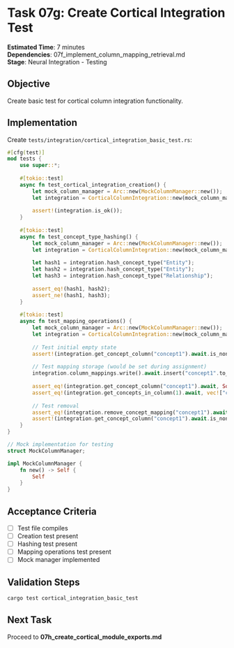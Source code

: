 # Task 07g: Create Cortical Integration Test

**Estimated Time**: 7 minutes  
**Dependencies**: 07f_implement_column_mapping_retrieval.md  
**Stage**: Neural Integration - Testing

## Objective
Create basic test for cortical column integration functionality.

## Implementation

Create `tests/integration/cortical_integration_basic_test.rs`:
```rust
#[cfg(test)]
mod tests {
    use super::*;
    
    #[tokio::test]
    async fn test_cortical_integration_creation() {
        let mock_column_manager = Arc::new(MockColumnManager::new());
        let integration = CorticalColumnIntegration::new(mock_column_manager).await;
        
        assert!(integration.is_ok());
    }
    
    #[tokio::test]
    async fn test_concept_type_hashing() {
        let mock_column_manager = Arc::new(MockColumnManager::new());
        let integration = CorticalColumnIntegration::new(mock_column_manager).await.unwrap();
        
        let hash1 = integration.hash_concept_type("Entity");
        let hash2 = integration.hash_concept_type("Entity");
        let hash3 = integration.hash_concept_type("Relationship");
        
        assert_eq!(hash1, hash2);
        assert_ne!(hash1, hash3);
    }
    
    #[tokio::test]
    async fn test_mapping_operations() {
        let mock_column_manager = Arc::new(MockColumnManager::new());
        let integration = CorticalColumnIntegration::new(mock_column_manager).await.unwrap();
        
        // Test initial empty state
        assert!(integration.get_concept_column("concept1").await.is_none());
        
        // Test mapping storage (would be set during assignment)
        integration.column_mappings.write().await.insert("concept1".to_string(), 1);
        
        assert_eq!(integration.get_concept_column("concept1").await, Some(1));
        assert_eq!(integration.get_concepts_in_column(1).await, vec!["concept1".to_string()]);
        
        // Test removal
        assert_eq!(integration.remove_concept_mapping("concept1").await, Some(1));
        assert!(integration.get_concept_column("concept1").await.is_none());
    }
}

// Mock implementation for testing
struct MockColumnManager;

impl MockColumnManager {
    fn new() -> Self {
        Self
    }
}
```

## Acceptance Criteria
- [ ] Test file compiles
- [ ] Creation test present
- [ ] Hashing test present
- [ ] Mapping operations test present
- [ ] Mock manager implemented

## Validation Steps
```bash
cargo test cortical_integration_basic_test
```

## Next Task
Proceed to **07h_create_cortical_module_exports.md**